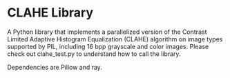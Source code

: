 # CLAHE Library

A Python library that implements a parallelized version of the Contrast Limited Adaptive Histogram Equalization (CLAHE) algorithm on image types supported by PIL, including 16 bpp grayscale and color images. Please check out clahe_test.py to understand how to call the library.

Dependencies are Pillow and ray.
